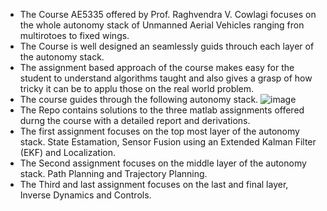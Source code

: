 * The Course AE5335 offered by Prof. Raghvendra V. Cowlagi focuses on the whole autonomy stack of Unmanned Aerial Vehicles ranging fron multirotoes to fixed wings.
* The Course is well designed an seamlessly guids throuch each layer of the autonomy stack.
* The assignment based approach of the course makes easy for the student to understand algorithms taught and also gives a grasp of how tricky it can be to applu those on the real world problem.
* The course guides through the following autonomy stack.
 ![image](https://github.com/purnapatel99/AE5335-Autonomous-Aerial-Vehicles/assets/101662470/04200f0f-152e-424e-8e37-66bc80b658ca)
* The Repo contains solutions to the three matlab assignments offered durng the course with a detailed report and derivations.
* The first assignment focuses on the top most layer of the autonomy stack. State Estamation, Sensor Fusion using an Extended Kalman Filter (EKF) and Localization.
* The Second assignment focuses on the middle layer of the autonomy stack. Path Planning and Trajectory Planning.
* The Third and last assignment focuses on the last and final layer, Inverse Dynamics and Controls. 
